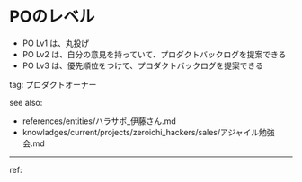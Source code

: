 # POのレベル
- PO Lv1 は、丸投げ
- PO Lv2 は、自分の意見を持っていて、プロダクトバックログを提案できる
- PO Lv3 は、優先順位をつけて、プロダクトバックログを提案できる


tag: プロダクトオーナー

see also:
- references/entities/ハラサポ_伊藤さん.md
- knowladges/current/projects/zeroichi_hackers/sales/アジャイル勉強会.md
---
ref:
